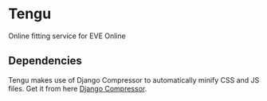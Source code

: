 Tengu
=====

Online fitting service for EVE Online


Dependencies
----

Tengu makes use of Django Compressor to automatically minify CSS and JS files.
Get it from here [Django Compressor][linkref].

[linkref]: http://django-compressor.readthedocs.org/en/latest/


